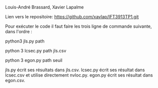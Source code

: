 Louis-André Brassard, Xavier Lapalme

Lien vers le repositoire: https://github.com/xavlap/IFT3913TP1.git

Pour exécuter le code il faut faire les trois ligne de commande suivante, dans l'ordre :

python3 jls.py path

python 3 lcsec.py path jls.csv

python 3 egon.py path seuil

jls.py écrit ses résultats dans jls.csv.
lcsec.py écrit ses résultat dans lcsec.csv et utilise directement nvloc.py.
egon.py écrit ses résultat dans egon.csv.
